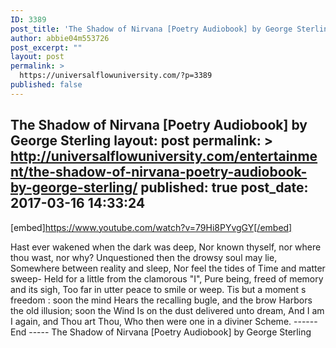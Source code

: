 ```yaml
---
ID: 3389
post_title: 'The Shadow of Nirvana [Poetry Audiobook] by George Sterling'
author: abbie04m553726
post_excerpt: ""
layout: post
permalink: >
  https://universalflowuniversity.com/?p=3389
published: false
---
```

The Shadow of Nirvana [Poetry Audiobook] by George Sterling
layout: post
permalink: >
  http://universalflowuniversity.com/entertainment/the-shadow-of-nirvana-poetry-audiobook-by-george-sterling/
published: true
post_date: 2017-03-16 14:33:24
---
[embed]https://www.youtube.com/watch?v=79Hi8PYvgGY[/embed]<br>
<p>Hast ever wakened when the dark was deep, 
Nor known thyself, nor where thou wast, nor why? 
Unquestioned then the drowsy soul may lie, 
Somewhere between reality and sleep, 
Nor feel the tides of Time and matter sweep- 
Held for a little from the clamorous "I", 
Pure being, freed of memory and its sigh, 
Too far in utter peace to smile or weep. 
Tis but a moment s freedom : soon the mind 
Hears the recalling bugle, and the brow 
Harbors the old illusion; soon the Wind 
Is on the dust delivered unto dream, 
And I am I again, and Thou art Thou, 
Who then were one in a diviner Scheme.
------ End -----
The Shadow of Nirvana [Poetry Audiobook] by George Sterling</p>